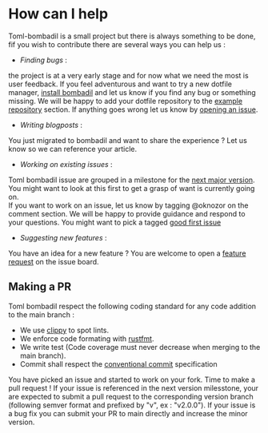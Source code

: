 # How can I help

Toml-bombadil is a small project but there is always something to be done, fif you wish to contribute there are 
several ways you can help us : 

- *Finding bugs* : 

the project is at a very early stage and for now what we need the most is user feedback. 
If you feel adventurous and want to try a new dotfile manager, [install bombadil](https://github.com/oknozor/toml-bombadil#Installation)
and let us know if you find any bug or something missing. We will be happy to add your dotfile repository to the [example repository](https://github.com/oknozor/toml-bombadil#example-repositories)
section. If anything goes wrong let us know by [opening an issue](https://github.com/oknozor/toml-bombadil/issues/new?assignees=oknozor&labels=bug&template=bug_report.md&title=%5BBUG%5D%5B).

- *Writing blogposts* : 

You just migrated to bombadil and want to share the experience ? Let us know so we can reference your article. 

- *Working on existing issues* :

Toml bombadil issue are grouped in a milestone for the [next major version](https://github.com/oknozor/toml-bombadil/milestones).
You might want to look at this first to get a grasp of want is currently going on.   
If you want to work on an issue, let us know by tagging @oknozor on the comment section. 
We will be happy to provide guidance and respond to your questions.
You might want to pick a tagged [good first issue](https://github.com/oknozor/toml-bombadil/issues?q=is%3Aissue+is%3Aopen+label%3A%22good+first+issue%22)

- *Suggesting new features* : 

You have an idea for a new feature ? You are welcome to open a [feature request](https://github.com/oknozor/toml-bombadil/issues/new?assignees=oknozor&labels=enhancement&template=feature_request.md&title=%5BFEATURE%5D)
on the issue board. 

## Making a PR

Toml bombadil respect the following coding standard for any code addition to the main branch : 
- We use [clippy](https://github.com/rust-lang/rust-clippy) to spot lints.
- We enforce code formating with [rustfmt](https://github.com/rust-lang/rustfmt).
- We write test (Code coverage must never decrease when merging to the main branch).
- Commit shall respect the [conventional commit](https://www.conventionalcommits.org/en/v1.0.0/) specification

You have picked an issue and started to work on your fork. Time to make a pull request ! 
If your issue is referenced in the next version milesstone, your are expected to submit a pull request to the corresponding 
version branch (following semver format and prefixed by "v", ex : "v2.0.0"). 
If your issue is a bug fix you can submit your PR to main directly and increase the minor version. 


 
